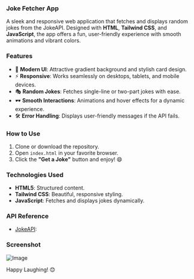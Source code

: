 ### Joke Fetcher App

A sleek and responsive web application that fetches and displays random jokes from the JokeAPI. Designed with **HTML**, **Tailwind CSS**, and **JavaScript**, the app offers a fun, user-friendly experience with smooth animations and vibrant colors.

### Features

- 🎨 **Modern UI**: Attractive gradient background and stylish card design.
- ⚡ **Responsive**: Works seamlessly on desktops, tablets, and mobile devices.
- 🎭 **Random Jokes**: Fetches single-line or two-part jokes with ease.
- 🕶️ **Smooth Interactions**: Animations and hover effects for a dynamic experience.
- 🛠️ **Error Handling**: Displays user-friendly messages if the API fails.


### How to Use

1. Clone or download the repository.  
2. Open `index.html` in your favorite browser.  
3. Click the **"Get a Joke"** button and enjoy! 😄


### Technologies Used

- **HTML5**: Structured content.  
- **Tailwind CSS**: Beautiful, responsive styling.  
- **JavaScript**: Fetches and displays jokes dynamically.


### API Reference

- [JokeAPI](https://jokeapi.dev/):


### Screenshot

![Image](https://github.com/user-attachments/assets/c77f4fe9-f8e6-4872-b91d-ce37238f00d9)


Happy Laughing! 😊
